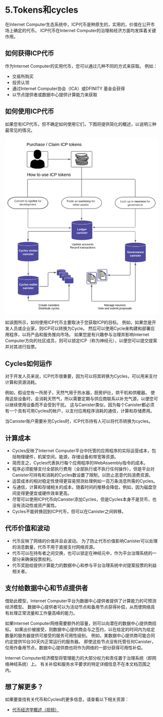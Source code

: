 # 5.Tokens和cycles

在Internet Computer生态系统中，ICP代币是种原生的，实用的，价值在公开市场上确定的代币。 ICP代币在Internet Computer的治理和经济方面均发挥着关键作用。

## 如何获得ICP代币

作为Internet Computer的实用代币，您可以通过几种不同的方式来获取。 例如：

* 交易所购买
* 投资认领
* 通过Internet Computer协会（ICA）或DFINITY 基金会获得
* 以节点提供者或数据中心提供计算能力来获取

## 如何使用ICP代币

如果您有ICP代币，但不确定如何使用它们，下图将提供简化的概述，以说明三种最常见的情况。

![](../.gitbook/assets/image3.png)

如该图所示，如何使用ICP代币主要取决于您获取ICP的目标。 例如，如果您是开发人员或企业家，则ICP可以转换为Cycle。 然后可以使用Cycle来构建和部署应用程序，以将产品和服务推向市场。 如果您是有兴趣参与治理并影响Internet Computer方向的社区成员，则可以锁定ICP（称为神经元），以便您可以提交提案并对其进行投票。

## Cycles如何运作

对于开发人员来说，ICP代币很重要，因为可以将其转换为Cycles，可以用来支付计算和资源消耗。

例如，假设您有一所房子，天然气用于热水器，厨房炉灶，烘干机和供暖器。 使用这些设备时，会消耗天然气，所以需要定期与供应商联系以补充气源，以便您可以继续使用设备而不会受到干扰。 这与Canister类似，因为每个Canister都必须有一个具有可用Cycles的帐户，以支付应用程序消耗的通信，计算和存储费用。

当Canister账户需要补充Cycles时，ICP代币持有人可以将代币转换为cycles。

## 计算成本

* Cycles反映了Internet Computer平台中托管的应用程序的实际运营成本，包括物理硬件，机架空间，能源，存储设备和带宽等资源。
* 简而言之，Cycles代表执行每个应用程序的WebAssembly指令的成本。
* 程序必须能够支付全部执行费用（全部执行或不执行任何操作），但是平台对Canister可持有和消耗的Cycles数设置了限制，以防止恶意代码浪费资源。
* 运营成本的相对稳定性使得更容易预测处理例如一百万条消息所需的Cycles。
* 与通信，计算和存储相关的成本，随着时间的推移会降低，例如，因为磁盘空间变得更便宜或硬件效率更高。
* 尽管可以使用ICP代币向Canister添加Cycles，但是Cycles本身不是货币，也没有流动性或资产属性。
* Cycles不能转换回到ICP代币，但可以在Canister之间转移。

## 代币价值和波动

* 代币反映了网络的价值并且会波动。 为了防止代币价值影响Canister可以处理的消息数量，代币不用于直接支付网络资源。
* 代币可以在持有者之间交换，也可以锁定在神经元中，作为平台治理系统的一部分来确保投票权利。
* 代币奖励给提供计算能力的数据中心和参与平台治理系统中对提案投票的利益相关者。

## 支付给数据中心和节点提供者

借助此模型，Internet Computer平台为数据中心提供者提供了计算能力的可预测经济模型。 数据中心提供者可以为活动节点和备用节点获得补偿，从而使网络具有处理正常流量和工作量高峰的能力。

如果Internet Computer网络需要额外的容量，则可以向潜在的数据中心提供商招标。 如果出价被接受，则数据中心提供商会与之签约，以在给定的时间内为给定数量的服务器提供可接受的服务可用性级别。 例如，某数据中心提供商可能合同约定提供10台30天内正常运行的服务器。 即使这些节点没有托管任何Canister，仅用作备用节点，数据中心提供商也将作为网络的一部分获得可用性补偿。

Internet Computer经济模型将管理能力的大部分权力和责任置于治理系统（即网络神经系统）上。 有关补偿和服务水平要求的特定详细信息不在本文档范围之内。

## 想了解更多？

如果要查找有关代币和Cycles的更多信息，请查看以下相关资源：

* [代币经济学概述（视频）](https://www.youtube.com/watch?v=H2p5q0PR2pc)

